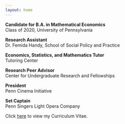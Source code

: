 ```yaml
---
layout: home
---
```


**Candidate for B.A. in Mathematical Economics**<br/>
Class of 2020, University of Pennsylvania

**Research Assistant**<br/>
Dr. Femida Handy, School of Social Policy and Practice

**Economics, Statistics, and Mathematics Tutor**<br/>
Tutoring Center

**Research Peer Advisor**<br/>
Center for Undergraduate Research and Fellowships

**President**<br/>
Penn Cinema Initiative

**Set Captain**<br/>
Penn Singers Light Opera Company

<!-- **Research Interests** -->

<!-- In July of 2020, Omkar will be a Research Professional at the [Becker Friedman Institute for Economics](https://bfi.uchicago.edu) at the [University of Chicago](https://www.uchicago.edu). -->


<!-- Omkar aspires to advance methodological scholarship in causal inference and apply cutting-edge techniques in machine learning and data science to the social sciences, particularly education. -->

Click <a class="page-link" href="/assets/KattaOmkar_CV.pdf">here</a> to view my Curriculum Vitae.

